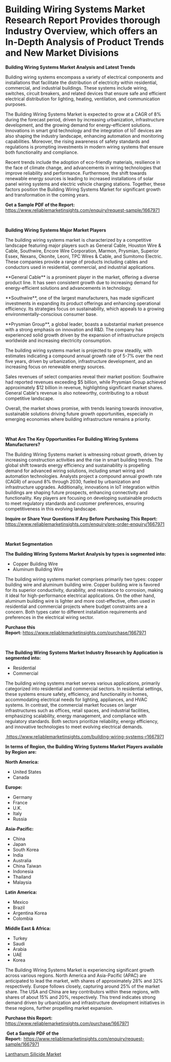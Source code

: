 <p><h1>Building Wiring Systems Market Research Report Provides thorough Industry Overview, which offers an In-Depth Analysis of Product Trends and New Market Divisions</h1></p><p><strong>Building Wiring Systems Market Analysis and Latest Trends</strong></p>
<p><p>Building wiring systems encompass a variety of electrical components and installations that facilitate the distribution of electricity within residential, commercial, and industrial buildings. These systems include wiring, switches, circuit breakers, and related devices that ensure safe and efficient electrical distribution for lighting, heating, ventilation, and communication purposes.</p><p>The Building Wiring Systems Market is expected to grow at a CAGR of 8% during the forecast period, driven by increasing urbanization, infrastructure development, and the growing demand for energy-efficient solutions. Innovations in smart grid technology and the integration of IoT devices are also shaping the industry landscape, enhancing automation and monitoring capabilities. Moreover, the rising awareness of safety standards and regulations is prompting investments in modern wiring systems that ensure both functionality and compliance.</p><p>Recent trends include the adoption of eco-friendly materials, resilience in the face of climate change, and advancements in wiring technologies that improve reliability and performance. Furthermore, the shift towards renewable energy sources is leading to increased installations of solar panel wiring systems and electric vehicle charging stations. Together, these factors position the Building Wiring Systems Market for significant growth and transformation in the coming years.</p></p>
<p><strong>Get a Sample PDF of the Report:&nbsp;</strong> <a href="https://www.reliablemarketinsights.com/enquiry/request-sample/1667971?utm_campaign=3295&utm_medium=2&utm_source=Github&utm_content=ia&utm_term=08032025&utm_id=building-wiring-systems">https://www.reliablemarketinsights.com/enquiry/request-sample/1667971</a></p>
<p>&nbsp;</p>
<p><strong>Building Wiring Systems Major Market Players</strong></p>
<p><p>The building wiring systems market is characterized by a competitive landscape featuring major players such as General Cable, Houston Wire & Cable, Southwire, Encore Wire Corporation, Marmon, Prysmian, Superior Essex, Nexans, Okonite, Leoni, TPC Wires & Cable, and Sumitomo Electric. These companies provide a range of products including cables and conductors used in residential, commercial, and industrial applications.</p><p>**General Cable** is a prominent player in the market, offering a diverse product line. It has seen consistent growth due to increasing demand for energy-efficient solutions and advancements in technology. </p><p>**Southwire**, one of the largest manufacturers, has made significant investments in expanding its product offerings and enhancing operational efficiency. Its strategies focus on sustainability, which appeals to a growing environmentally-conscious consumer base.</p><p>**Prysmian Group**, a global leader, boasts a substantial market presence with a strong emphasis on innovation and R&D. The company has experienced solid growth driven by the expansion of infrastructure projects worldwide and increasing electricity consumption.</p><p>The building wiring systems market is projected to grow steadily, with estimates indicating a compound annual growth rate of 5-7% over the next five years, driven by urbanization, infrastructure development, and an increasing focus on renewable energy sources.</p><p>Sales revenues of select companies reveal their market position: Southwire had reported revenues exceeding $5 billion, while Prysmian Group achieved approximately $12 billion in revenue, highlighting significant market shares. General Cable's revenue is also noteworthy, contributing to a robust competitive landscape.</p><p>Overall, the market shows promise, with trends leaning towards innovative, sustainable solutions driving future growth opportunities, especially in emerging economies where building infrastructure remains a priority.</p></p>
<p>&nbsp;</p>
<p><strong>What Are The Key Opportunities For Building Wiring Systems Manufacturers?</strong></p>
<p><p>The Building Wiring Systems market is witnessing robust growth, driven by increasing construction activities and the rise in smart building trends. The global shift towards energy efficiency and sustainability is propelling demand for advanced wiring solutions, including smart wiring and automation technologies. Analysts project a compound annual growth rate (CAGR) of around 8% through 2030, fueled by urbanization and infrastructure upgrades. Additionally, innovations in IoT integration within buildings are shaping future prospects, enhancing connectivity and functionality. Key players are focusing on developing sustainable products to meet regulatory standards and customer preferences, ensuring competitiveness in this evolving landscape.</p></p>
<p><strong>Inquire or Share Your Questions If Any Before Purchasing This Report:</strong> <a href="https://www.reliablemarketinsights.com/enquiry/pre-order-enquiry/1667971?utm_campaign=3295&utm_medium=2&utm_source=Github&utm_content=ia&utm_term=08032025&utm_id=building-wiring-systems">https://www.reliablemarketinsights.com/enquiry/pre-order-enquiry/1667971</a></p>
<p>&nbsp;</p>
<p><strong>Market Segmentation</strong></p>
<p><strong>The Building Wiring Systems Market Analysis by types is segmented into:</strong></p>
<p><ul><li>Copper Building Wire</li><li>Aluminum Building Wire</li></ul></p>
<p><p>The building wiring systems market comprises primarily two types: copper building wire and aluminum building wire. Copper building wire is favored for its superior conductivity, durability, and resistance to corrosion, making it ideal for high-performance electrical applications. On the other hand, aluminum building wire is lighter and more cost-effective, often used in residential and commercial projects where budget constraints are a concern. Both types cater to different installation requirements and preferences in the electrical wiring sector.</p></p>
<p><strong>Purchase this Report:&nbsp;</strong><a href="https://www.reliablemarketinsights.com/purchase/1667971?utm_campaign=3295&utm_medium=2&utm_source=Github&utm_content=ia&utm_term=08032025&utm_id=building-wiring-systems">https://www.reliablemarketinsights.com/purchase/1667971</a></p>
<p>&nbsp;</p>
<p><strong>The Building Wiring Systems Market Industry Research by Application is segmented into:</strong></p>
<p><ul><li>Residential</li><li>Commercial</li></ul></p>
<p><p>The building wiring systems market serves various applications, primarily categorized into residential and commercial sectors. In residential settings, these systems ensure safety, efficiency, and functionality in homes, accommodating electrical needs for lighting, appliances, and HVAC systems. In contrast, the commercial market focuses on larger infrastructures such as offices, retail spaces, and industrial facilities, emphasizing scalability, energy management, and compliance with regulatory standards. Both sectors prioritize reliability, energy efficiency, and innovative technologies to meet evolving electrical demands.</p></p>
<p><a href="https://www.reliablemarketinsights.com/building-wiring-systems-r1667971?utm_campaign=3295&utm_medium=2&utm_source=Github&utm_content=ia&utm_term=08032025&utm_id=building-wiring-systems">&nbsp;https://www.reliablemarketinsights.com/building-wiring-systems-r1667971</a></p>
<p><strong>In terms of Region, the Building Wiring Systems Market Players available by Region are:</strong></p>
<p>
    <p> <strong> North America: </strong>
        <ul>
            <li>United States</li>
            <li>Canada</li>
        </ul>
        </p> 
    <p> <strong> Europe: </strong>
        <ul>
            <li>Germany</li>
            <li>France</li>
            <li>U.K.</li>
            <li>Italy</li>
            <li>Russia</li>
        </ul>
        </p> 
    <p> <strong> Asia-Pacific: </strong>
        <ul>
            <li>China</li>
            <li>Japan</li>
            <li>South Korea</li>
            <li>India</li>
            <li>Australia</li>
            <li>China Taiwan</li>
            <li>Indonesia</li>
            <li>Thailand</li>
            <li>Malaysia</li>
        </ul>
        </p> 
    <p> <strong> Latin America: </strong>
        <ul>
            <li>Mexico</li>
            <li>Brazil</li>
            <li>Argentina Korea</li>
            <li>Colombia</li>
        </ul>
        </p> 
    <p> <strong> Middle East & Africa: </strong>
        <ul>
            <li>Turkey</li>
            <li>Saudi</li>
            <li>Arabia</li>
            <li>UAE</li>
            <li>Korea</li>
        </ul>
    </p>
    </p>
<p><p>The Building Wiring Systems Market is experiencing significant growth across various regions. North America and Asia-Pacific (APAC) are anticipated to lead the market, with shares of approximately 28% and 32% respectively. Europe follows closely, capturing around 25% of the market share. The USA and China are key contributors within these regions, with shares of about 15% and 20%, respectively. This trend indicates strong demand driven by urbanization and infrastructure development initiatives in these regions, further propelling market expansion.</p></p>
<p><strong>Purchase this Report: </strong><a href="https://www.reliablemarketinsights.com/purchase/1667971?utm_campaign=3295&utm_medium=2&utm_source=Github&utm_content=ia&utm_term=08032025&utm_id=building-wiring-systems">https://www.reliablemarketinsights.com/purchase/1667971</a></p>
<p>&nbsp;<strong>Get a Sample PDF of the Report:&nbsp;&nbsp;</strong><a href="https://www.reliablemarketinsights.com/enquiry/request-sample/1667971?utm_campaign=3295&utm_medium=2&utm_source=Github&utm_content=ia&utm_term=08032025&utm_id=building-wiring-systems">https://www.reliablemarketinsights.com/enquiry/request-sample/1667971</a></p>
<p><strong></strong></p>
<p><p><a href="https://github.com/dushornerfe/Market-Research-Report-List-1/blob/main/lanthanum-silicide-market.md?utm_campaign=3295&utm_medium=2&utm_source=Github&utm_content=ia&utm_term=08032025&utm_id=building-wiring-systems">Lanthanum Silicide Market</a></p></p>